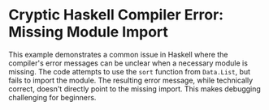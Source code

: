 # Cryptic Haskell Compiler Error: Missing Module Import

This example demonstrates a common issue in Haskell where the compiler's error messages can be unclear when a necessary module is missing.  The code attempts to use the `sort` function from `Data.List`, but fails to import the module.  The resulting error message, while technically correct, doesn't directly point to the missing import. This makes debugging challenging for beginners.